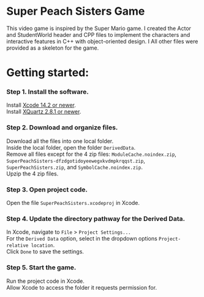 # Super Peach Sisters Game
This video game is inspired by the Super Mario game. I created the Actor and StudentWorld header and CPP files to implement the characters and interactive features in C++ with object-oriented design. I All other files were provided as a skeleton for the game.

# Getting started:
### Step 1. Install the software.
Install [Xcode 14.2 or newer](https://developer.apple.com/download/all/?q=xcode).  
Install [XQuartz 2.8.1 or newer](https://www.xquartz.org/releases/index.html).

### Step 2. Download and organize files.
Download all the files into one local folder.  
Inside the local folder, open the folder ```DerivedData```.  
Remove all files except for the 4 zip files: ```ModuleCache.noindex.zip```, ```SuperPeachSisters-dfzdgotidoyeewegxkvdmpkrqqst.zip```, ```SuperPeachSisters.zip```, and ```SymbolCache.noindex.zip```.  
Upzip the 4 zip files.

### Step 3. Open project code.
Open the file ```SuperPeachSisters.xcodeproj``` in Xcode.

### Step 4. Update the directory pathway for the Derived Data.
In Xcode, navigate to ```File``` > ```Project Settings...```  
For the ```Derived Data``` option, select in the dropdown options ```Project-relative location```.  
Click ```Done``` to save the settings.

### Step 5. Start the game.
Run the project code in Xcode.  
Allow Xcode to access the folder it requests permission for.
